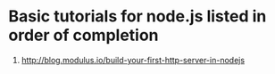 # Basic tutorials for node.js listed in order of completion

1. http://blog.modulus.io/build-your-first-http-server-in-nodejs
